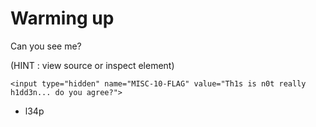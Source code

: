 # Warming up

Can you see me?

(HINT : view source or inspect element)

`<input type="hidden" name="MISC-10-FLAG" value="Th1s is n0t really h1dd3n... do you agree?">`

- l34p
